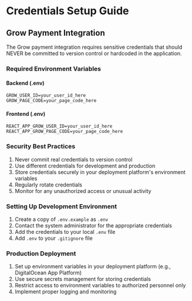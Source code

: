 # Credentials Setup Guide

## Grow Payment Integration

The Grow payment integration requires sensitive credentials that should NEVER be committed to version control or hardcoded in the application.

### Required Environment Variables

#### Backend (.env)
```
GROW_USER_ID=your_user_id_here
GROW_PAGE_CODE=your_page_code_here
```

#### Frontend (.env)
```
REACT_APP_GROW_USER_ID=your_user_id_here
REACT_APP_GROW_PAGE_CODE=your_page_code_here
```

### Security Best Practices

1. Never commit real credentials to version control
2. Use different credentials for development and production
3. Store credentials securely in your deployment platform's environment variables
4. Regularly rotate credentials
5. Monitor for any unauthorized access or unusual activity

### Setting Up Development Environment

1. Create a copy of `.env.example` as `.env`
2. Contact the system administrator for the appropriate credentials
3. Add the credentials to your local `.env` file
4. Add `.env` to your `.gitignore` file

### Production Deployment

1. Set up environment variables in your deployment platform (e.g., DigitalOcean App Platform)
2. Use secure secrets management for storing credentials
3. Restrict access to environment variables to authorized personnel only
4. Implement proper logging and monitoring
